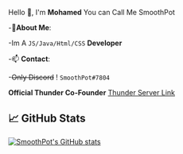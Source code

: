 Hello 👋, I'm **Mohamed** You can Call Me SmoothPot

-🌱**About Me**:

-Im A `JS/Java/Html/CSS` **Developer**

-📫 **Contact**:

-~~Only Discord~~ ! `SmoothPot#7804`

**Official Thunder Co-Founder** [Thunder Server Link](https://discord.gg/NhWE3ZFwHm)

<!---
M0hameeed/M0hameeed is a ✨ special ✨ repository because its `README.md` (this file) appears on your GitHub profile.
You can click the Preview link to take a look at your changes.
--->
 
## 📈 GitHub Stats
[![SmoothPot's GitHub stats](https://github-readme-stats.vercel.app/api?username=M0hameeed&show_icons=true&count_private=true&icon_color=339933&title_color=ff0000)](https://Thunder)



